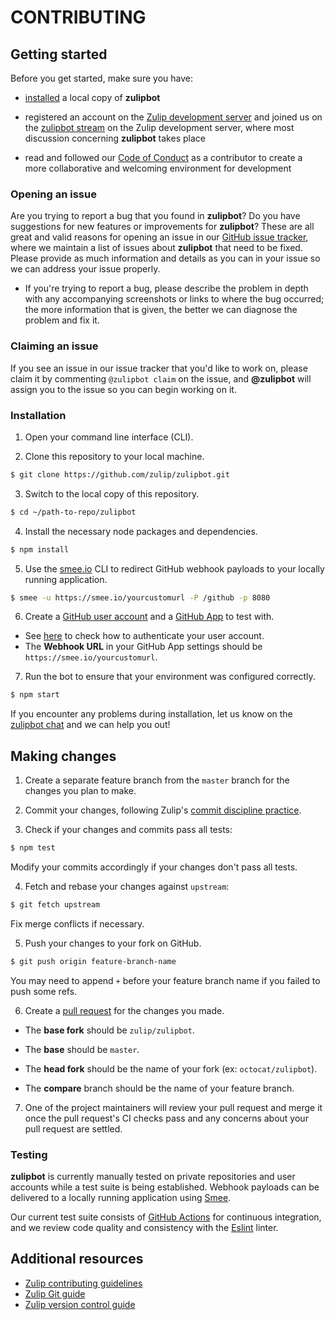 # CONTRIBUTING

## Getting started
Before you get started, make sure you have:

  * [installed](https://github.com/zulip/zulipbot/wiki/Installation) a local
    copy of **zulipbot**

  * registered an account on the [Zulip development
    server](https://chat.zulip.org) and joined us on the [zulipbot
    stream](https://chat.zulip.org/#narrow/stream/zulipbot) on the Zulip
    development server, where most discussion concerning **zulipbot** takes
    place

  * read and followed our [Code of Conduct](CODE_OF_CONDUCT.md) as a contributor
    to create a more collaborative and welcoming environment for development

### Opening an issue
Are you trying to report a bug that you found in **zulipbot**? Do you have
suggestions for new features or improvements for **zulipbot**? These are all
great and valid reasons for opening an issue in our [GitHub issue
tracker](https://github.com/zulip/zulipbot/issues), where we maintain a list of
issues about **zulipbot** that need to be fixed. Please provide as much
information and details as you can in your issue so we can address your issue
properly.

  * If you're trying to report a bug, please describe the problem in depth with
    any accompanying screenshots or links to where the bug occurred; the more
    information that is given, the better we can diagnose the problem and fix
    it.

### Claiming an issue
If you see an issue in our issue tracker that you'd like to work on, please
claim it by commenting `@zulipbot claim` on the issue, and **@zulipbot** will
assign you to the issue so you can begin working on it.

### Installation

1. Open your command line interface (CLI).

2. Clone this repository to your local machine.

  ```sh
  $ git clone https://github.com/zulip/zulipbot.git
  ```

3. Switch to the local copy of this repository.

  ```sh
  $ cd ~/path-to-repo/zulipbot
  ```

4. Install the necessary node packages and dependencies.

  ```sh
  $ npm install
  ```

5. Use the [smee.io](https://smee.io/) CLI to redirect GitHub webhook payloads
   to your locally running application.

  ```sh
  $ smee -u https://smee.io/yourcustomurl -P /github -p 8080
  ```

6. Create a [GitHub user
   account](https://help.github.com/articles/signing-up-for-a-new-github-account/)
   and a [GitHub
   App](https://developer.github.com/apps/building-github-apps/creating-a-github-app/)
   to test with.
  * See
    [here](https://github.com/zulip/zulipbot/wiki/Configuration#authentication)
    to check how to authenticate your user account.
  * The **Webhook URL** in your GitHub App settings should be
    `https://smee.io/yourcustomurl`.

7. Run the bot to ensure that your environment was configured correctly.

  ```sh
  $ npm start
  ```

If you encounter any problems during installation, let us know on the [zulipbot
chat](https://chat.zulip.org/#narrow/stream/zulipbot) and we can help you out!

## Making changes

1. Create a separate feature branch from the `master` branch for the changes you
   plan to make.

2. Commit your changes, following Zulip's [commit discipline
   practice](https://zulip.readthedocs.io/en/latest/contributing/version-control.html#commit-discipline).

3. Check if your changes and commits pass all tests:

  ```sh
  $ npm test
  ```

  Modify your commits accordingly if your changes don't pass all tests.

4. Fetch and rebase your changes against `upstream`:

  ```sh
  $ git fetch upstream
  ```

  Fix merge conflicts if necessary.

5. Push your changes to your fork on GitHub.

  ```sh
  $ git push origin feature-branch-name
  ```

  You may need to append `+` before your feature branch name if you failed to
  push some refs.

6. Create a [pull
   request](https://zulip.readthedocs.io/en/latest/git/pull-requests.html#create-a-pull-request)
   for the changes you made.

  * The **base fork** should be `zulip/zulipbot`.

  * The **base** should be `master`.

  * The **head fork** should be the name of your fork (ex: `octocat/zulipbot`).

  * The **compare** branch should be the name of your feature branch.

7. One of the project maintainers will review your pull request and merge it
   once the pull request's CI checks pass and any concerns about your pull
   request are settled.

### Testing
**zulipbot** is currently manually tested on private repositories and user
accounts while a test suite is being established. Webhook payloads can be
delivered to a locally running application using [Smee](https://smee.io/).

Our current test suite consists of [GitHub Actions](https://github.com/features/actions) for
continuous integration, and we review code quality and consistency with the
[Eslint](https://eslint.org) linter.

## Additional resources

* [Zulip contributing
  guidelines](https://zulip.readthedocs.io/en/latest/overview/contributing.html)
* [Zulip Git
  guide](https://zulip.readthedocs.io/en/latest/contributing/git-guide.html)
* [Zulip version control
  guide](https://zulip.readthedocs.io/en/latest/contributing/version-control.html)
